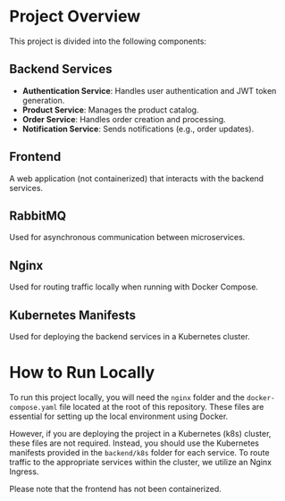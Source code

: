 # Project Overview

This project is divided into the following components:

## Backend Services

- **Authentication Service**: Handles user authentication and JWT token generation.
- **Product Service**: Manages the product catalog.
- **Order Service**: Handles order creation and processing.
- **Notification Service**: Sends notifications (e.g., order updates).

## Frontend

A web application (not containerized) that interacts with the backend services.

## RabbitMQ

Used for asynchronous communication between microservices.

## Nginx

Used for routing traffic locally when running with Docker Compose.

## Kubernetes Manifests

Used for deploying the backend services in a Kubernetes cluster.

# How to Run Locally

To run this project locally, you will need the `nginx` folder and the `docker-compose.yaml` file located at the root of this repository. These files are essential for setting up the local environment using Docker.

However, if you are deploying the project in a Kubernetes (k8s) cluster, these files are not required. Instead, you should use the Kubernetes manifests provided in the `backend/k8s` folder for each service. To route traffic to the appropriate services within the cluster, we utilize an Nginx Ingress.

Please note that the frontend has not been containerized.
